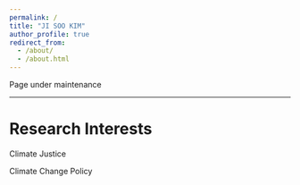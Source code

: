 ```yaml
---
permalink: /
title: "JI SOO KIM"
author_profile: true
redirect_from: 
  - /about/
  - /about.html
---
```


Page under maintenance

-----
Research Interests
=========

Climate Justice


Climate Change Policy
